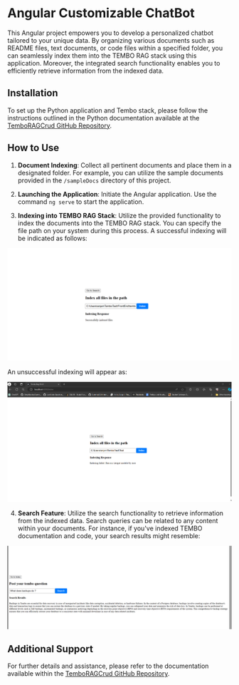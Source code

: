 # Angular Customizable ChatBot

This Angular project empowers you to develop a personalized chatbot tailored to your unique data. By organizing various documents such as README files, text documents, or code files within a specified folder, you can seamlessly index them into the TEMBO RAG stack using this application. Moreover, the integrated search functionality enables you to efficiently retrieve information from the indexed data.

## Installation

To set up the Python application and Tembo stack, please follow the instructions outlined in the Python documentation available at the [TemboRAGCrud GitHub Repository](https://github.com/anjaneyak10/TemboRAGCrud).

## How to Use

1. **Document Indexing**: Collect all pertinent documents and place them in a designated folder.
   For example, you can utilize the sample documents provided in the `/sampleDocs` directory of this project.
   
2. **Launching the Application**: Initiate the Angular application.
   Use the command `ng serve` to start the application.

3. **Indexing into TEMBO RAG Stack**: Utilize the provided functionality to index the documents into the TEMBO RAG stack.
   You can specify the file path on your system during this process.
   A successful indexing will be indicated as follows:

   <p align='center'>  
  <img src='Images\SuccessfulIndexing.png' />
</p>

   An unsuccessful indexing will appear as:

<p align='center'>  
  <img src='Images\IndexingFailed.png' />
</p>

4. **Search Feature**: Utilize the search functionality to retrieve information from the indexed data.
   Search queries can be related to any content within your documents.
   For instance, if you've indexed TEMBO documentation and code, your search results might resemble:

<p align='center'>  
  <img src='Images\Searching.png' />
</p>

## Additional Support

For further details and assistance, please refer to the documentation available within the [TemboRAGCrud GitHub Repository](https://github.com/anjaneyak10/TemboRAGCrud).
